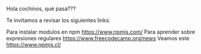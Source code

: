 Hola cochinos, qué pasa???

Te invitamos a revisar los siguientes links: 

Para instalar modulos en npm https://www.npmjs.com/
Para aprender sobre expresiones regulares https://www.freecodecamp.org/news
Veamos este https://www.npmjs.cl/